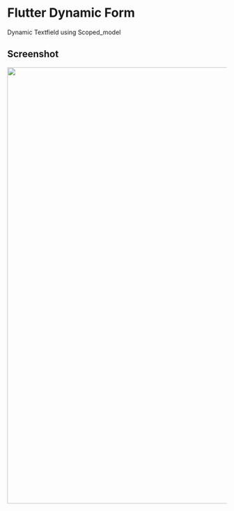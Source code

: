 # Flutter Dynamic Form

Dynamic Textfield using Scoped_model

## Screenshot

 <p align="center">
  <img src="https://github.com/brinesoftwares/flutter-dynamic-form/blob/master/Screenshot.jpg?raw=true" width="1000" >
</p>
